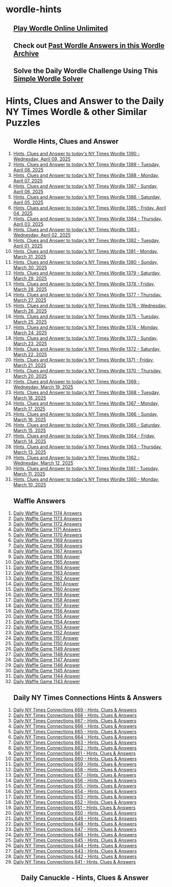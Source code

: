 # wordle-hints
<ol>
  <h2><a href="https://wordleofthe.day/practice-wordle-unlimited/">Play Wordle Online Unlimited</a></h2>
  <h2>Check out <a href="https://wordleofthe.day/past-wordle-archive-answers/">Past Wordle Answers in this Wordle Archive</a></h2>
  <h2>Solve the Daily Wordle Challenge Using This <a href="https://wordleofthe.day/simple-wordle-solver/">Simple Wordle Solver</a></h2>
</ol>



<h1>Hints, Clues and Answer to the Daily NY Times Wordle & other Similar Puzzles</h1>
<p>
  <ol><h2>Wordle Hints, Clues and Answer</h2>
    <li><a href="https://wordleofthe.day/what-is-todays-ny-times-wordle-1390-answer-april-09-2025-hints-clues/">Hints, Clues and Answer to today's NY Times Wordle 1390 - Wednesday, April 09, 2025</a></li>
    <li><a href="https://wordleofthe.day/what-is-todays-ny-times-wordle-1389-answer-april-08-2025-hints-clues/">Hints, Clues and Answer to today's NY Times Wordle 1389 - Tuesday, April 08, 2025</a></li>
    <li><a href="https://wordleofthe.day/what-is-todays-ny-times-wordle-1388-answer-april-07-2025-hints-clues/">Hints, Clues and Answer to today's NY Times Wordle 1388 - Monday, April 07, 2025</a></li>
    <li><a href="https://wordleofthe.day/what-is-todays-ny-times-wordle-1387-answer-april-06-2025-hints-clues/">Hints, Clues and Answer to today's NY Times Wordle 1387 - Sunday, April 06, 2025</a></li>
    <li><a href="https://wordleofthe.day/what-is-todays-ny-times-wordle-1386-answer-april-05-2025-hints-clues/">Hints, Clues and Answer to today's NY Times Wordle 1386 - Saturday, April 05, 2025</a></li>
    <li><a href="https://wordleofthe.day/what-is-todays-ny-times-wordle-1385-answer-april-04-2025-hints-clues/">Hints, Clues and Answer to today's NY Times Wordle 1385 - Friday, April 04, 2025</a></li>
    <li><a href="https://wordleofthe.day/what-is-todays-ny-times-wordle-1384-answer-april-03-2025-hints-clues/">Hints, Clues and Answer to today's NY Times Wordle 1384 - Thursday, April 03, 2025</a></li>
    <li><a href="https://wordleofthe.day/what-is-todays-nyt-wordle-1383-answer-april-02-2025-hints-clues/">Hints, Clues and Answer to today's NY Times Wordle 1383 - Wednesday, April 02, 2025</a></li>
    <li><a href="https://wordleofthe.day/what-is-todays-nyt-wordle-1382-answer-april-01-2025-hints-clues/">Hints, Clues and Answer to today's NY Times Wordle 1382 - Tuesday, April 01, 2025</a></li>
    <li><a href="https://wordleofthe.day/what-is-todays-nyt-wordle-1381-answer-march-31-2025-hints-clues/">Hints, Clues and Answer to today's NY Times Wordle 1381 - Monday, March 31, 2025</a></li>
    <li><a href="https://wordleofthe.day/what-is-todays-nyt-wordle-1380-answer-march-30-2025-hints-clues/">Hints, Clues and Answer to today's NY Times Wordle 1380 - Sunday, March 30, 2025</a></li>
    <li><a href="https://wordleofthe.day/what-is-todays-nyt-wordle-1379-answer-march-29-2025-hints-clues/">Hints, Clues and Answer to today's NY Times Wordle 1379 - Saturday, March 29, 2025</a></li>
    <li><a href="https://wordleofthe.day/what-is-todays-nyt-wordle-1378-answer-march-28-2025-hints-clues/">Hints, Clues and Answer to today's NY Times Wordle 1378 - Friday, March 28, 2025</a></li>
    <li><a href="https://wordleofthe.day/what-is-todays-nyt-wordle-1377-answer-march-27-2025-hints-clues/">Hints, Clues and Answer to today's NY Times Wordle 1377 - Thursday, March 27, 2025</a></li>
    <li><a href="https://wordleofthe.day/what-is-todays-nyt-wordle-1376-answer-march-26-2025-hints-clues/">Hints, Clues and Answer to today's NY Times Wordle 1376 - Wednesday, March 26, 2025</a></li>
    <li><a href="https://wordleofthe.day/what-is-todays-nyt-wordle-1375-answer-march-25-2025-hints-clues/">Hints, Clues and Answer to today's NY Times Wordle 1375 - Tuesday, March 25, 2025</a></li>
    <li><a href="https://wordleofthe.day/what-is-todays-nyt-wordle-1374-answer-march-24-2025-hints-clues/">Hints, Clues and Answer to today's NY Times Wordle 1374 - Monday, March 24, 2025</a></li>
    <li><a href="https://wordleofthe.day/what-is-todays-nyt-wordle-1373-answer-march-23-2025-hints-clues/">Hints, Clues and Answer to today's NY Times Wordle 1373 - Sunday, March 23, 2025</a></li>
    <li><a href="https://wordleofthe.day/what-is-todays-nyt-wordle-1372-answer-march-22-2025-hints-clues/">Hints, Clues and Answer to today's NY Times Wordle 1372 - Saturday, March 22, 2025</a></li>
    <li><a href="https://wordleofthe.day/what-is-todays-nyt-wordle-1371-answer-march-21-2025-hints-clues/">Hints, Clues and Answer to today's NY Times Wordle 1371 - Friday, March 21, 2025</a></li>
    <li><a href="https://wordleofthe.day/what-is-todays-nyt-wordle-1370-answer-march-20-2025-hints-clues/">Hints, Clues and Answer to today's NY Times Wordle 1370 - Thursday, March 20, 2025</a></li>
    <li><a href="https://wordleofthe.day/what-is-todays-nyt-wordle-1369-answer-march-19-2025-hints-clues/">Hints, Clues and Answer to today's NY Times Wordle 1369 - Wednesday, March 19, 2025</a></li>
    <li><a href="https://wordleofthe.day/what-is-todays-nyt-wordle-1368-answer-march-18-2025-hints-clues/">Hints, Clues and Answer to today's NY Times Wordle 1368 - Tuesday, March 18, 2025</a></li>
    <li><a href="https://wordleofthe.day/what-is-todays-nyt-wordle-1367-answer-march-17-2025-hints-clues/">Hints, Clues and Answer to today's NY Times Wordle 1367 - Monday, March 17, 2025</a></li>
    <li><a href="https://wordleofthe.day/what-is-todays-nyt-wordle-1366-answer-march-16-2025-hints-clues/">Hints, Clues and Answer to today's NY Times Wordle 1366 - Sunday, March 16, 2025</a></li>
    <li><a href="https://wordleofthe.day/what-is-todays-nyt-wordle-1365-answer-march-15-2025-hints-clues/">Hints, Clues and Answer to today's NY Times Wordle 1365 - Saturday, March 15, 2025</a></li>
    <li><a href="https://wordleofthe.day/what-is-todays-nyt-wordle-1364-answer-march-14-2025-hints-clues/">Hints, Clues and Answer to today's NY Times Wordle 1364 - Friday, March 14, 2025</a></li>
    <li><a href="https://wordleofthe.day/what-is-todays-nyt-wordle-1363-answer-march-13-2025-hints-clues/">Hints, Clues and Answer to today's NY Times Wordle 1363 - Thursday, March 13, 2025</a></li>
    <li><a href="https://wordleofthe.day/what-is-todays-nyt-wordle-1362-answer-march-12-2025-hints-clues/">Hints, Clues and Answer to today's NY Times Wordle 1362 - Wednesday, March 12, 2025</a></li>
    <li><a href="https://wordleofthe.day/what-is-todays-nyt-wordle-1361-answer-march-11-2025-hints-clues/">Hints, Clues and Answer to today's NY Times Wordle 1361 - Tuesday, March 11, 2025</a></li>
    <li><a href="https://wordleofthe.day/what-is-todays-nyt-wordle-1360-answer-march-10-2025-hints-clues/">Hints, Clues and Answer to today's NY Times Wordle 1360 - Monday, March 10, 2025</a></li>
  </ol>
  <ol><h2>Waffle Answers</h2>
    <li><a href="https://wordleofthe.day/daily-waffle-game-todays-answer-1174-april-09-2025/">Daily Waffle Game 1174 Answers</a></li>
    <li><a href="https://wordleofthe.day/daily-waffle-game-todays-answer-1173-april-08-2025/">Daily Waffle Game 1173 Answers</a></li>
    <li><a href="https://wordleofthe.day/daily-waffle-game-todays-answer-1172-april-07-2025/">Daily Waffle Game 1172 Answers</a></li>
    <li><a href="https://wordleofthe.day/daily-waffle-game-todays-answer-1171-april-06-2025/">Daily Waffle Game 1171 Answers</a></li>
    <li><a href="https://wordleofthe.day/daily-waffle-game-todays-answer-1170-april-05-2025/">Daily Waffle Game 1170 Answers</a></li>
    <li><a href="https://wordleofthe.day/daily-waffle-game-todays-answer-1169-april-04-2025/">Daily Waffle Game 1169 Answers</a></li>
    <li><a href="https://wordleofthe.day/daily-waffle-game-todays-answer-1168-april-03-2025/">Daily Waffle Game 1168 Answers</a></li>
    <li><a href="https://wordleofthe.day/daily-waffle-game-todays-answer-1167-april-02-2025/">Daily Waffle Game 1167 Answers</a></li>
    <li><a href="https://wordleofthe.day/daily-waffle-game-todays-answer-1166-april-01-2025/">Daily Waffle Game 1166 Answer</a></li>
    <li><a href="https://wordleofthe.day/daily-waffle-game-todays-answer-1165-march-31-2025/">Daily Waffle Game 1165 Answer</a></li>
    <li><a href="https://wordleofthe.day/daily-waffle-game-todays-answer-1164-march-30-2025/">Daily Waffle Game 1164 Answer</a></li>
    <li><a href="https://wordleofthe.day/daily-waffle-game-todays-answer-1163-march-29-2025/">Daily Waffle Game 1163 Answer</a></li>
    <li><a href="https://wordleofthe.day/daily-waffle-game-todays-answer-1162-march-28-2025/">Daily Waffle Game 1162 Answer</a></li>
    <li><a href="https://wordleofthe.day/daily-waffle-game-todays-answer-1161-march-27-2025/">Daily Waffle Game 1161 Answer</a></li>
    <li><a href="https://wordleofthe.day/daily-waffle-game-todays-answer-1160-march-26-2025/">Daily Waffle Game 1160 Answer</a></li>
    <li><a href="https://wordleofthe.day/daily-waffle-game-todays-answer-1159-march-25-2025/">Daily Waffle Game 1159 Answer</a></li>
    <li><a href="https://wordleofthe.day/daily-waffle-game-todays-answer-1158-march-24-2025/">Daily Waffle Game 1158 Answer</a></li>
    <li><a href="https://wordleofthe.day/daily-waffle-game-todays-answer-1157-march-23-2025/">Daily Waffle Game 1157 Answer</a></li>
    <li><a href="https://wordleofthe.day/daily-waffle-game-todays-answer-1156-march-22-2025/">Daily Waffle Game 1156 Answer</a></li>
    <li><a href="https://wordleofthe.day/daily-waffle-game-todays-answer-1155-march-21-2025/">Daily Waffle Game 1155 Answer</a></li>
    <li><a href="https://wordleofthe.day/daily-waffle-game-todays-answer-1154-march-20-2025/">Daily Waffle Game 1154 Answer</a></li>
    <li><a href="https://wordleofthe.day/daily-waffle-game-todays-answer-1153-march-19-2025/">Daily Waffle Game 1153 Answer</a></li>
    <li><a href="https://wordleofthe.day/daily-waffle-game-todays-answer-1152-march-18-2025/">Daily Waffle Game 1152 Answer</a></li>
    <li><a href="https://wordleofthe.day/daily-waffle-game-todays-answer-1151-march-17-2025/">Daily Waffle Game 1151 Answer</a></li>
    <li><a href="https://wordleofthe.day/daily-waffle-game-todays-answer-1150-march-16-2025/">Daily Waffle Game 1150 Answer</a></li>
    <li><a href="https://wordleofthe.day/daily-waffle-game-todays-answer-1149-march-15-2025/">Daily Waffle Game 1149 Answer</a></li>
    <li><a href="https://wordleofthe.day/daily-waffle-game-todays-answer-1148-march-14-2025/">Daily Waffle Game 1148 Answer</a></li>
    <li><a href="https://wordleofthe.day/daily-waffle-game-todays-answer-1147-march-13-2025/">Daily Waffle Game 1147 Answer</a></li>
    <li><a href="https://wordleofthe.day/daily-waffle-game-todays-answer-1146-march-12-2025/">Daily Waffle Game 1146 Answer</a></li>
    <li><a href="https://wordleofthe.day/daily-waffle-game-todays-answer-1145-march-11-2025/">Daily Waffle Game 1145 Answer</a></li>
    <li><a href="https://wordleofthe.day/daily-waffle-game-todays-answer-1144-march-10-2025/">Daily Waffle Game 1144 Answer</a></li>
    <li><a href="https://wordleofthe.day/daily-waffle-game-todays-answer-1143-march-09-2025/">Daily Waffle Game 1143 Answer</a></li>
  </ol>
  <ol><h2>Daily NY Times Connections Hints & Answers</h2>
    <li><a href="https://wordleofthe.day/todays-ny-times-connections-669-hints-clues-answers-april-09-2025/)">Daily NY Times Connections 669 - Hints, Clues & Answers</a></li>
    <li><a href="https://wordleofthe.day/todays-ny-times-connections-668-hints-clues-answers-april-08-2025/)">Daily NY Times Connections 668 - Hints, Clues & Answers</a></li>
    <li><a href="https://wordleofthe.day/todays-ny-times-connections-667-hints-clues-answers-april-07-2025/)">Daily NY Times Connections 667 - Hints, Clues & Answers</a></li>
    <li><a href="https://wordleofthe.day/todays-ny-times-connections-666-hints-clues-answers-april-07-2025/)">Daily NY Times Connections 666 - Hints, Clues & Answers</a></li>
    <li><a href="https://wordleofthe.day/todays-ny-times-connections-665-hints-clues-answers-april-06-2025/)">Daily NY Times Connections 665 - Hints, Clues & Answers</a></li>
    <li><a href="https://wordleofthe.day/todays-ny-times-connections-664-hints-clues-answers-april-05-2025/)">Daily NY Times Connections 664 - Hints, Clues & Answers</a></li>
    <li><a href="https://wordleofthe.day/todays-ny-times-connections-663-hints-clues-answers-april-04-2025/)">Daily NY Times Connections 663 - Hints, Clues & Answers</a></li>
    <li><a href="https://wordleofthe.day/todays-ny-times-connections-662-hints-clues-answers-april-03-2025/)">Daily NY Times Connections 662 - Hints, Clues & Answers</a></li>
    <li><a href="https://wordleofthe.day/todays-ny-times-connections-661-hints-clues-answers-april-02-2025/)">Daily NY Times Connections 661 - Hints, Clues & Answers</a></li>
    <li><a href="https://wordleofthe.day/todays-ny-times-connections-660-hints-clues-answers-april-01-2025/)">Daily NY Times Connections 660 - Hints, Clues & Answers</a></li>
    <li><a href="https://wordleofthe.day/todays-ny-times-connections-659-hints-clues-answers-march-31-2025/)">Daily NY Times Connections 659 - Hints, Clues & Answers</a></li>
    <li><a href="https://wordleofthe.day/todays-ny-times-connections-658-hints-clues-answers-march-30-2025/)">Daily NY Times Connections 658 - Hints, Clues & Answers</a></li>
    <li><a href="https://wordleofthe.day/todays-ny-times-connections-657-hints-clues-answers-march-29-2025/)">Daily NY Times Connections 657 - Hints, Clues & Answers</a></li>
    <li><a href="https://wordleofthe.day/todays-ny-times-connections-656-hints-clues-answers-march-28-2025/)">Daily NY Times Connections 656 - Hints, Clues & Answers</a></li>
    <li><a href="https://wordleofthe.day/todays-ny-times-connections-655-hints-clues-answers-march-27-2025/)">Daily NY Times Connections 655 - Hints, Clues & Answers</a></li>
    <li><a href="https://wordleofthe.day/todays-nyt-connections-654-hints-clues-answers-march-26-2025/)">Daily NY Times Connections 654 - Hints, Clues & Answers</a></li>
    <li><a href="https://wordleofthe.day/todays-nyt-connections-653-hints-clues-answers-march-25-2025/)">Daily NY Times Connections 653 - Hints, Clues & Answers</a></li>
    <li><a href="https://wordleofthe.day/todays-nyt-connections-652-hints-clues-answers-march-24-2025/)">Daily NY Times Connections 652 - Hints, Clues & Answers</a></li>
    <li><a href="https://wordleofthe.day/todays-nyt-connections-651-hints-clues-answers-march-23-2025/)">Daily NY Times Connections 651 - Hints, Clues & Answers</a></li>
    <li><a href="https://wordleofthe.day/todays-nyt-connections-650-hints-clues-answers-march-22-2025/)">Daily NY Times Connections 650 - Hints, Clues & Answers</a></li>
    <li><a href="https://wordleofthe.day/todays-nyt-connections-649-hints-clues-answers-march-21-2025/)">Daily NY Times Connections 649 - Hints, Clues & Answers</a></li>
    <li><a href="https://wordleofthe.day/todays-nyt-connections-648-hints-clues-answers-march-20-2025/)">Daily NY Times Connections 648 - Hints, Clues & Answers</a></li>
    <li><a href="https://wordleofthe.day/todays-nyt-connections-647-hints-clues-answers-march-19-2025/)">Daily NY Times Connections 647 - Hints, Clues & Answers</a></li>
    <li><a href="https://wordleofthe.day/todays-nyt-connections-646-hints-clues-answers-march-18-2025/)">Daily NY Times Connections 646 - Hints, Clues & Answers</a></li>
    <li><a href="https://wordleofthe.day/todays-nyt-connections-645-hints-clues-answers-march-17-2025/)">Daily NY Times Connections 645 - Hints, Clues & Answers</a></li>
    <li><a href="https://wordleofthe.day/todays-nyt-connections-644-hints-clues-answers-march-16-2025/)">Daily NY Times Connections 644 - Hints, Clues & Answers</a></li>
    <li><a href="https://wordleofthe.day/todays-nyt-connections-643-hints-clues-answers-march-15-2025/)">Daily NY Times Connections 643 - Hints, Clues & Answers</a></li>
    <li><a href="https://wordleofthe.day/todays-nyt-connections-642-hints-clues-answers-march-14-2025/)">Daily NY Times Connections 642 - Hints, Clues & Answers</a></li>
    <li><a href="https://wordleofthe.day/todays-nyt-connections-641-hints-clues-answers-march-13-2025/)">Daily NY Times Connections 641 - Hints, Clues & Answers</a></li>
  
 <ol><h2>Daily Canuckle - Hints, Clues & Answer</h2>
  
  </ol>
  
</p>

